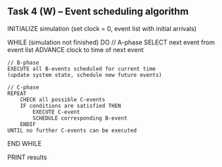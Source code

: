 
## Task 4 (W) – Event scheduling algorithm

INITIALIZE simulation (set clock = 0, event list with initial arrivals)

WHILE (simulation not finished) DO
// A-phase
SELECT next event from event list
ADVANCE clock to time of next event

    // B-phase
    EXECUTE all B-events scheduled for current time
    (update system state, schedule new future events)

    // C-phase
    REPEAT
        CHECK all possible C-events
        IF conditions are satisfied THEN
            EXECUTE C-event
            SCHEDULE corresponding B-event
        ENDIF
    UNTIL no further C-events can be executed
END WHILE

PRINT results
